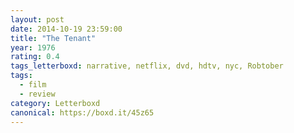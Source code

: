 ```yaml
---
layout: post 
date: 2014-10-19 23:59:00
title: "The Tenant"
year: 1976
rating: 0.4
tags_letterboxd: narrative, netflix, dvd, hdtv, nyc, Robtober
tags:
  - film
  - review
category: Letterboxd
canonical: https://boxd.it/45z65
---
```

